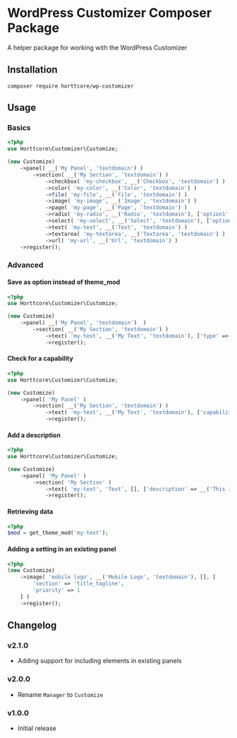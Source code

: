 # WordPress Customizer Composer Package

A helper package for working with the WordPress Customizer

## Installation

`composer require horttcore/wp-customizer`

## Usage

### Basics

```php
<?php
use Horttcore\Customizer\Customize;

(new Customize)
    ->panel( __('My Panel', 'textdomain') )
        ->section( __('My Section', 'textdomain') )
            ->checkbox( 'my-checkbox', __('Checkbox', 'textdomain') )
            ->color( 'my-color', __('Color', 'textdomain') )
            ->file( 'my-file', __('File', 'textdomain') )
            ->image( 'my-image', __('Image', 'textdomain') )
            ->page( 'my-page', __('Page', 'textdomain') )
            ->radio( 'my-radio', __('Radio', 'textdomain'), ['option1' => 'Option 1', 'option2' => 'Option 2'] );
            ->select( 'my-select', __('Select', 'textdomain'), ['option1' => 'Option 1', 'option2' => 'Option 2'] );
            ->text( 'my-text', __('Text', 'textdomain') )
            ->textarea( 'my-textarea', __('Textarea', 'textdomain') )
            ->url( 'my-url', __('Url', 'textdomain') )
    ->register();
```

### Advanced

#### Save as option instead of theme_mod

```php
<?php
use Horttcore\Customizer\Customize;

(new Customize)
    ->panel( __('My Panel', 'textdomain')  )
        ->section( __('My Section', 'textdomain') )
            ->text( 'my-text', __('My Text', 'textdomain'), ['type' => 'option'] )
            ->register();
```

#### Check for a capability

```php
<?php
use Horttcore\Customizer\Customize;

(new Customize)
    ->panel( 'My Panel' )
        ->section( __('My Section', 'textdomain') )
            ->text( 'my-text', __('My Text', 'textdomain'), ['capability' => 'edit_posts'] )
            ->register();
```

#### Add a description

```php
<?php
use Horttcore\Customizer\Customize;

(new Customize)
    ->panel( 'My Panel' )
        ->section( 'My Section' )
            ->text( 'my-text', 'Text', [], ['description' => __('This is awesome', 'textdomain')] )
            ->register();
```

#### Retrieving data

```php
<?php
$mod = get_theme_mod('my-text');
```

#### Adding a setting in an existing panel

```php
<?php
(new Customize)
    ->image( 'mobile logo', __('Mobile Logo', 'textdomain'), [], [
        'section' => 'title_tagline',
        'priority' => 1
    ] )
    ->register();
```

## Changelog

### v2.1.0

-   Adding support for including elements in existing panels

### v2.0.0

-   Rename `Manager` to `Customize`

### v1.0.0

-   Initial release
